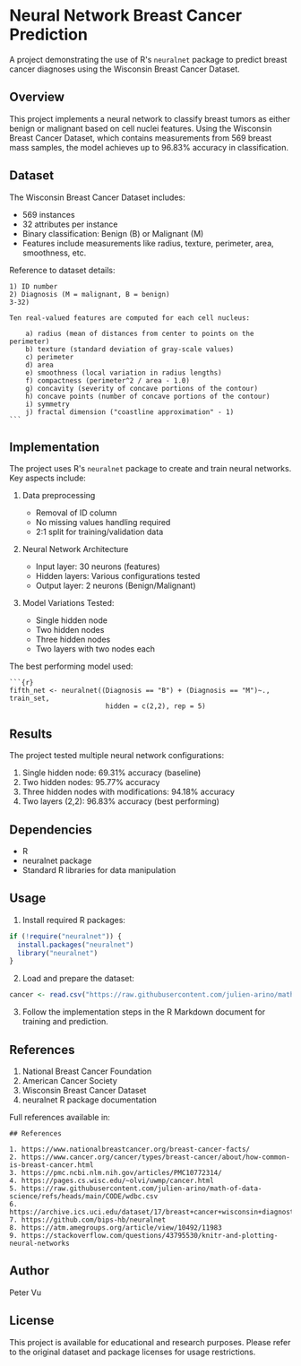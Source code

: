# Neural Network Breast Cancer Prediction

A project demonstrating the use of R's `neuralnet` package to predict breast cancer diagnoses using the Wisconsin Breast Cancer Dataset.

## Overview

This project implements a neural network to classify breast tumors as either benign or malignant based on cell nuclei features. Using the Wisconsin Breast Cancer Dataset, which contains measurements from 569 breast mass samples, the model achieves up to 96.83% accuracy in classification.

## Dataset

The Wisconsin Breast Cancer Dataset includes:
- 569 instances
- 32 attributes per instance
- Binary classification: Benign (B) or Malignant (M)
- Features include measurements like radius, texture, perimeter, area, smoothness, etc.

Reference to dataset details:

````41:57:neuralnet-breast-cancer.Rmd
1) ID number
2) Diagnosis (M = malignant, B = benign)
3-32)

Ten real-valued features are computed for each cell nucleus:

	a) radius (mean of distances from center to points on the perimeter)
	b) texture (standard deviation of gray-scale values)
	c) perimeter
	d) area
	e) smoothness (local variation in radius lengths)
	f) compactness (perimeter^2 / area - 1.0)
	g) concavity (severity of concave portions of the contour)
	h) concave points (number of concave portions of the contour)
	i) symmetry 
	j) fractal dimension ("coastline approximation" - 1)
```
````


## Implementation

The project uses R's `neuralnet` package to create and train neural networks. Key aspects include:

1. Data preprocessing
   - Removal of ID column
   - No missing values handling required
   - 2:1 split for training/validation data

2. Neural Network Architecture
   - Input layer: 30 neurons (features)
   - Hidden layers: Various configurations tested
   - Output layer: 2 neurons (Benign/Malignant)

3. Model Variations Tested:
   - Single hidden node
   - Two hidden nodes
   - Three hidden nodes
   - Two layers with two nodes each

The best performing model used:

````317:319:neuralnet-breast-cancer.Rmd
```{r}
fifth_net <- neuralnet((Diagnosis == "B") + (Diagnosis == "M")~., train_set,
                        hidden = c(2,2), rep = 5)
````


## Results

The project tested multiple neural network configurations:

1. Single hidden node: 69.31% accuracy (baseline)
2. Two hidden nodes: 95.77% accuracy
3. Three hidden nodes with modifications: 94.18% accuracy
4. Two layers (2,2): 96.83% accuracy (best performing)

## Dependencies

- R
- neuralnet package
- Standard R libraries for data manipulation

## Usage

1. Install required R packages:
```R
if (!require("neuralnet")) {
  install.packages("neuralnet")
  library("neuralnet")
}
```

2. Load and prepare the dataset:
```R
cancer <- read.csv("https://raw.githubusercontent.com/julien-arino/math-of-data-science/refs/heads/main/CODE/wdbc.csv", header = FALSE)
```

3. Follow the implementation steps in the R Markdown document for training and prediction.

## References

1. National Breast Cancer Foundation
2. American Cancer Society
3. Wisconsin Breast Cancer Dataset
4. neuralnet R package documentation

Full references available in:

```333:343:neuralnet-breast-cancer.Rmd
## References

1. https://www.nationalbreastcancer.org/breast-cancer-facts/
2. https://www.cancer.org/cancer/types/breast-cancer/about/how-common-is-breast-cancer.html
3. https://pmc.ncbi.nlm.nih.gov/articles/PMC10772314/
4. https://pages.cs.wisc.edu/~olvi/uwmp/cancer.html
5. https://raw.githubusercontent.com/julien-arino/math-of-data-science/refs/heads/main/CODE/wdbc.csv
6. https://archive.ics.uci.edu/dataset/17/breast+cancer+wisconsin+diagnostic
7. https://github.com/bips-hb/neuralnet
8. https://atm.amegroups.org/article/view/10492/11983
9. https://stackoverflow.com/questions/43795530/knitr-and-plotting-neural-networks
```

## Author

Peter Vu

## License

This project is available for educational and research purposes. Please refer to the original dataset and package licenses for usage restrictions.